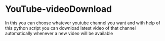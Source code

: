 # YouTube-videoDownload
In this you can choose whatever youtube channel you want and with help of this python script you can download latest video of that channel automatically whenever a new video will be available
